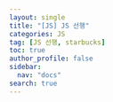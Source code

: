 ```yaml
---
layout: single
title: "[JS] JS 선행"
categories: JS
tag: [JS 선행, starbucks]
toc: true
author_profile: false
sidebar:
  nav: "docs"
search: true
---
```

